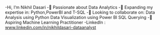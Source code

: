 -Hi, I’m Nikhil Dasari
-👀 Passionate about Data Analytics
-🌱 Expanding my expertise in: Python,PowerBI and T-SQL
-💞️ Looking to collaborate on:
    Data Analysis using Python
    Data Visualization using Power BI
    SQL Querying
-🚀 Aspiring Machine Learning Practitioner
-LinkedIn : www.linkedin.com/in/nikhildasari-dataanalyst



<!---
NikhilDasari076/NikhilDasari076 is a ✨ special ✨ repository because its `README.md` (this file) appears on your GitHub profile.
You can click the Preview link to take a look at your changes.
--->
